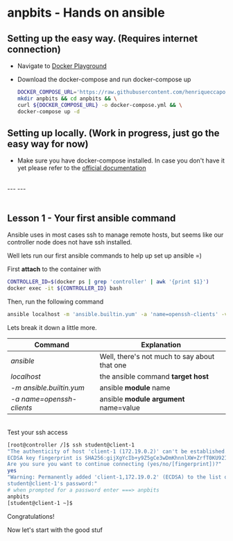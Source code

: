 # anpbits - Hands on ansible


## Setting up the easy way. (Requires internet connection)

- Navigate to [Docker Playground](https://labs.play-with-docker.com)

- Download the docker-compose and run docker-compose up
    
    ``` bash
    DOCKER_COMPOSE_URL='https://raw.githubusercontent.com/henriqueccapozzi/anpbits/main/docker-compose.yml'
    mkdir anpbits && cd anpbits && \
    curl ${DOCKER_COMPOSE_URL} -o docker-compose.yml && \
    docker-compose up -d
    ```


## Setting up locally. (Work in progress, just go the easy way for now)
- Make sure you have docker-compose installed. In case you don't have it yet please refer to the [official documentation](https://docs.docker.com/compose/install/)  


<br>
---
---
<br>
<br>

## Lesson 1 - Your first ansible command
Ansible uses in most cases ssh to manage remote hosts, but seems like our controller node does not have ssh installed.

Well lets run our first ansible commands to help up set up ansible =)

First **attach** to the container with

```bash
CONTROLLER_ID=$(docker ps | grep 'controller' | awk '{print $1}')
docker exec -it ${CONTROLLER_ID} bash
```

Then, run the following command
```bash
ansible localhost -m 'ansible.builtin.yum' -a 'name=openssh-clients' -v
```
Lets break it down a little more.

| Command | Explanation |
| --- | --- |
*ansible* |  Well, there's not much to say about that one
*localhost* | the ansible command **target host**
*-m ansible.builtin.yum* | ansible **module** name
*-a name=openssh-clients* | ansible **module argument** name=value

<br>
Test your ssh access

```bash
[root@controller /]$ ssh student@client-1
"The authenticity of host 'client-1 (172.19.0.2)' can't be established.
ECDSA key fingerprint is SHA256:gijXgYcIb+y9Z5gCe3wDmKhnnlXW+ZrfT0KU92IhKWQ.
Are you sure you want to continue connecting (yes/no/[fingerprint])?" 
yes
"Warning: Permanently added 'client-1,172.19.0.2' (ECDSA) to the list of known hosts.
student@client-1's password:" 
# when prompted for a password enter ===> anpbits
anpbits
[student@client-1 ~]$
```
Congratulations!

Now let's start with the good stuf 